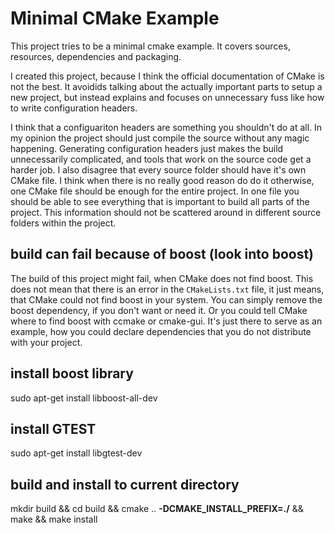 # Minimal CMake Example
This project tries to be a minimal cmake example. It covers sources,
resources, dependencies and packaging.

I created this project, because I think the official documentation of
CMake is not the best. It avoidids talking about the actually
important parts to setup a new project, but instead explains and
focuses on unnecessary fuss like how to write configuration headers.

I think that a configuariton headers are something you shouldn't do at
all. In my opinion the project should just compile the source without
any magic happening. Generating configuration headers just makes the
build unnecessarily complicated, and tools that work on the source
code get a harder job. I also disagree that every source folder should
have it's own CMake file. I think when there is no really good reason
do do it otherwise, one CMake file should be enough for the entire
project. In one file you should be able to see everything that is
important to build all parts of the project. This information should
not be scattered around in different source folders within the
project.

## build can fail because of boost (look into boost)

The build of this project might fail, when CMake does not find
boost. This does not mean that there is an error in the
``CMakeLists.txt`` file, it just means, that CMake could not find
boost in your system. You can simply remove the boost dependency, if
you don't want or need it. Or you could tell CMake where to find boost
with ccmake or cmake-gui. It's just there to serve as an example, how
you could declare dependencies that you do not distribute with your
project.

## install boost library
sudo apt-get install libboost-all-dev  
## install GTEST
sudo apt-get install libgtest-dev
## build and install to current directory
mkdir build && cd build && cmake .. **-DCMAKE_INSTALL_PREFIX=./** && make && make install
